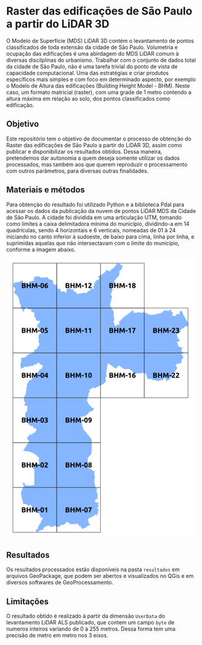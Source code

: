 # Raster das edificações de São Paulo a partir do LiDAR 3D

O Modelo de Superfície (MDS) LiDAR 3D contém o levantamento de pontos classificados de toda extensão da cidade de São Paulo. Volumetria e ocupação das edificações é uma abirdagem do MDS LiDAR comum à diversas discilplinas do urbanismo. Trabalhar com o conjunto de dados total da cidade de São Paulo, não é uma tarefa trivial do ponto de vista de capacidade computacional. Uma das estratégias e criar produtos específicos mais simples e com foco em determinado aspecto, por exemplo o Modelo de Altura das edificações (Building Height Model - BHM). Neste caso, um formato matricial (raster), com uma grade de 1 metro contendo a altura máxima em relação ao solo, dos pontos classificados como edificação.

## Objetivo

Este repositório tem o objetivo de documentar o processo de obtenção do Raster das edificações de São Paulo a partir do LiDAR 3D, assim como publicar e disponibilizar os resultados obtidos. Dessa maneira, pretendemos dar autonomia a quem deseja somente utilizar os dados processados, mas também aos que querem reproduzir o processamento com outros parâmetros, para diversas outras finalidades.

## Materiais e métodos

Para obtenção do resultado foi utilizado Python e a biblioteca Pdal para acessar os dados da publicação da nuvem de pontos LiDAR MDS da Cidade de São Paulo. A cidade foi dividida em uma articulação UTM, tomando como limites a caixa delimitadora mínima do município, dividindo-a em 14 quadrículas, sendo 4 horizontais e 6 verticais, nomeadas de 01 à 24 iniciando no canto inferior à sudoeste, de baixo para cima, linha por linha, e suprimidas aquelas que não intersectavam com o limite do município, conforme a imagem abaixo.

![Articulação BHM](articulacao-BHM.png)

## Resultados

Os resultados processados estão disponíveis na pasta `resultados` em arquivos GeoPackage, que podem ser abertos e visualizados no QGis e em diversos softwares de GeoProcessamento.

## Limitações

O resultado obtido é realizado à partir da dimensão `UserData` do levantamento LiDAR ALS publicado, que contem um campo `byte` de numeros inteiros variando de 0 à 255 metros. Dessa forma tem uma precisão de metro em metro nos 3 eixos.